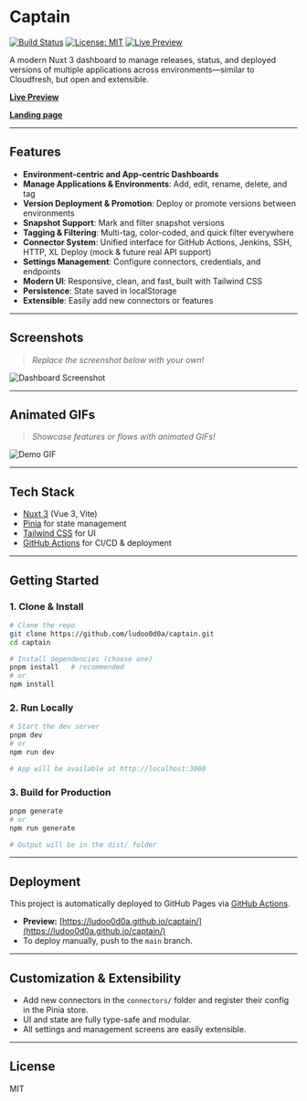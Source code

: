 # Captain

[![Build Status](https://github.com/ludoo0d0a/captain/actions/workflows/deploy.yml/badge.svg)](https://github.com/ludoo0d0a/captain/actions/workflows/deploy.yml)
[![License: MIT](https://img.shields.io/badge/License-MIT-yellow.svg)](LICENSE)
[![Live Preview](https://img.shields.io/badge/preview-online-brightgreen)](https://ludoo0d0a.github.io/captain/)

A modern Nuxt 3 dashboard to manage releases, status, and deployed versions of multiple applications across environments—similar to Cloudfresh, but open and extensible.

[**Live Preview**](https://captain.nuxt.dev/ )

[**Landing page**](https://ludoo0d0a.github.io/captain/)

---

## Features

- **Environment-centric and App-centric Dashboards**
- **Manage Applications & Environments**: Add, edit, rename, delete, and tag
- **Version Deployment & Promotion**: Deploy or promote versions between environments
- **Snapshot Support**: Mark and filter snapshot versions
- **Tagging & Filtering**: Multi-tag, color-coded, and quick filter everywhere
- **Connector System**: Unified interface for GitHub Actions, Jenkins, SSH, HTTP, XL Deploy (mock & future real API support)
- **Settings Management**: Configure connectors, credentials, and endpoints
- **Modern UI**: Responsive, clean, and fast, built with Tailwind CSS
- **Persistence**: State saved in localStorage
- **Extensible**: Easily add new connectors or features

---

## Screenshots

> _Replace the screenshot below with your own!_

![Dashboard Screenshot](screenshots/dashboard.png)

---

## Animated GIFs

> _Showcase features or flows with animated GIFs!_

![Demo GIF](screenshots/demo.gif)

---

## Tech Stack

- [Nuxt 3](https://nuxt.com/) (Vue 3, Vite)
- [Pinia](https://pinia.vuejs.org/) for state management
- [Tailwind CSS](https://tailwindcss.com/) for UI
- [GitHub Actions](https://github.com/features/actions) for CI/CD & deployment

---

## Getting Started

### 1. Clone & Install

```bash
# Clone the repo
git clone https://github.com/ludoo0d0a/captain.git
cd captain

# Install dependencies (choose one)
pnpm install   # recommended
# or
npm install
```

### 2. Run Locally

```bash
# Start the dev server
pnpm dev
# or
npm run dev

# App will be available at http://localhost:3000
```

### 3. Build for Production

```bash
pnpm generate
# or
npm run generate

# Output will be in the dist/ folder
```

---

## Deployment

This project is automatically deployed to GitHub Pages via [GitHub Actions](.github/workflows/deploy.yml).

- **Preview:** [https://ludoo0d0a.github.io/captain/](https://ludoo0d0a.github.io/captain/)
- To deploy manually, push to the `main` branch.

---

## Customization & Extensibility

- Add new connectors in the `connectors/` folder and register their config in the Pinia store.
- UI and state are fully type-safe and modular.
- All settings and management screens are easily extensible.

---

## License

MIT
